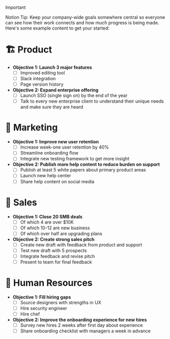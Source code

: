 > [!important]  
> Notion Tip: Keep your company-wide goals somewhere central so everyone can see how their work connects and how much progress is being made. Here's some example content to get your started:  
# 🏗 Product
- **Objective 1: Launch 3 major features**
    - [ ] Improved editing tool
    - [ ] Slack integration
    - [ ] Page version history
- **Objective 2: Expand enterprise offering**
    - [ ] Launch SSO (single sign on) by the end of the year
    - [ ] Talk to every new enterprise client to understand their unique needs and make sure they are heard
# 🎨 Marketing
- **Objective 1: Improve new user retention**
    - [ ] Increase week-one user retention by 40%
    - [ ] Streamline onboarding flow
    - [ ] Integrate new testing framework to get more insight
- **Objective 2: Publish more help content to reduce burden on support**
    - [ ] Publish at least 5 white papers about primary product areas
    - [ ] Launch new help center
    - [ ] Share help content on social media
# 🐙 Sales
- **Objective 1: Close 20 SMB deals**
    - [ ] Of which 4 are over $10K
    - [ ] Of which 10-12 are new business
    - [ ] Of which over half are upgrading plans
- **Objective 2: Create strong sales pitch**
    - [ ] Create new draft with feedback from product and support
    - [ ] Test new draft with 5 prospects
    - [ ] Integrate feedback and revise pitch
    - [ ] Present to team for final feedback
# 🤘 Human Resources
- **Objective 1: Fill hiring gaps**
    - [ ] Source designers with strengths in UX
    - [ ] Hire security engineer
    - [ ] Hire chef
- **Objective 2: Improve the onboarding experience for new hires**
    - [ ] Survey new hires 2 weeks after first day about experience
    - [ ] Share onboarding checklist with managers a week in advance
